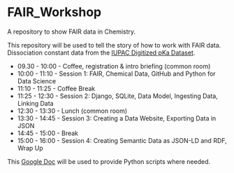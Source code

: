 # FAIR_Workshop
A repository to show FAIR data in Chemistry.

This repository will be used to tell the story of how to work with FAIR data.
Dissociation constant data from the [IUPAC Digitized pKa Dataset](https://github.com/IUPAC/Dissociation-Constants).

- 09.30 - 10:00 - Coffee, registration & intro briefing (common room)
- 10:00 - 11:10 - Session 1: FAIR, Chemical Data, GitHub and Python for Data Science
- 11:10 - 11:25 - Coffee Break
- 11:25 - 12:30 - Session 2: Django, SQLite, Data Model, Ingesting Data, Linking Data
- 12:30 - 13:30 - Lunch (common room)
- 13:30 - 14:45 - Session 3: Creating a Data Website, Exporting Data in JSON
- 14:45 - 15:00 - Break
- 15:00 - 16:00 - Session 4: Creating Semantic Data as JSON-LD and RDF, Wrap Up

This [Google Doc](https://docs.google.com/document/d/1IQzvEU9tk-t1lm1igK21S-FsElUskjlianJlu1e28cI/edit?usp=sharing) will be used to provide Python scripts where needed.
